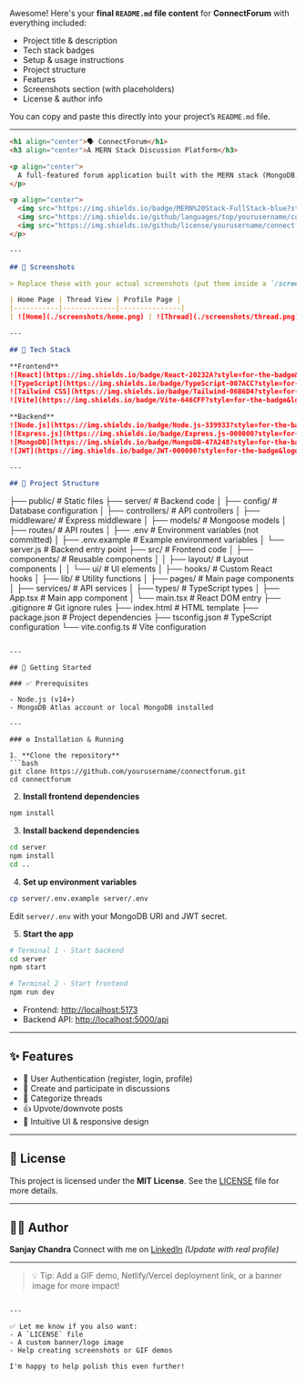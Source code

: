 Awesome! Here's your **final `README.md` file content** for **ConnectForum** with everything included:

* Project title & description
* Tech stack badges
* Setup & usage instructions
* Project structure
* Features
* Screenshots section (with placeholders)
* License & author info

You can copy and paste this directly into your project’s `README.md` file.

---

```markdown
<h1 align="center">🗣️ ConnectForum</h1>
<h3 align="center">A MERN Stack Discussion Platform</h3>

<p align="center">
  A full-featured forum application built with the MERN stack (MongoDB, Express.js, React, Node.js).
</p>

<p align="center">
  <img src="https://img.shields.io/badge/MERN%20Stack-FullStack-blue?style=flat-square" />
  <img src="https://img.shields.io/github/languages/top/yourusername/connectforum?style=flat-square" />
  <img src="https://img.shields.io/github/license/yourusername/connectforum?style=flat-square" />
</p>

---

## 📸 Screenshots

> Replace these with your actual screenshots (put them inside a `/screenshots` folder)

| Home Page | Thread View | Profile Page |
|-----------|-------------|---------------|
| ![Home](./screenshots/home.png) | ![Thread](./screenshots/thread.png) | ![Profile](./screenshots/profile.png) |

---

## 🔧 Tech Stack

**Frontend**  
![React](https://img.shields.io/badge/React-20232A?style=for-the-badge&logo=react)
![TypeScript](https://img.shields.io/badge/TypeScript-007ACC?style=for-the-badge&logo=typescript)
![Tailwind CSS](https://img.shields.io/badge/Tailwind-06B6D4?style=for-the-badge&logo=tailwindcss)
![Vite](https://img.shields.io/badge/Vite-646CFF?style=for-the-badge&logo=vite)

**Backend**  
![Node.js](https://img.shields.io/badge/Node.js-339933?style=for-the-badge&logo=node.js)
![Express.js](https://img.shields.io/badge/Express.js-000000?style=for-the-badge&logo=express)
![MongoDB](https://img.shields.io/badge/MongoDB-47A248?style=for-the-badge&logo=mongodb)
![JWT](https://img.shields.io/badge/JWT-000000?style=for-the-badge&logo=jsonwebtokens)

---

## 📁 Project Structure

```

├── public/                  # Static files
├── server/                  # Backend code
│   ├── config/              # Database configuration
│   ├── controllers/         # API controllers
│   ├── middleware/          # Express middleware
│   ├── models/              # Mongoose models
│   ├── routes/              # API routes
│   ├── .env                 # Environment variables (not committed)
│   ├── .env.example         # Example environment variables
│   └── server.js            # Backend entry point
├── src/                     # Frontend code
│   ├── components/          # Reusable components
│   │   ├── layout/          # Layout components
│   │   └── ui/              # UI elements
│   ├── hooks/               # Custom React hooks
│   ├── lib/                 # Utility functions
│   ├── pages/               # Main page components
│   ├── services/            # API services
│   ├── types/               # TypeScript types
│   ├── App.tsx              # Main app component
│   └── main.tsx             # React DOM entry
├── .gitignore               # Git ignore rules
├── index.html               # HTML template
├── package.json             # Project dependencies
├── tsconfig.json            # TypeScript configuration
└── vite.config.ts           # Vite configuration

````

---

## 🚀 Getting Started

### ✅ Prerequisites

- Node.js (v14+)
- MongoDB Atlas account or local MongoDB installed

---

### ⚙️ Installation & Running

1. **Clone the repository**
```bash
git clone https://github.com/yourusername/connectforum.git
cd connectforum
````

2. **Install frontend dependencies**

```bash
npm install
```

3. **Install backend dependencies**

```bash
cd server
npm install
cd ..
```

4. **Set up environment variables**

```bash
cp server/.env.example server/.env
```

Edit `server/.env` with your MongoDB URI and JWT secret.

5. **Start the app**

```bash
# Terminal 1 - Start backend
cd server
npm start

# Terminal 2 - Start frontend
npm run dev
```

* Frontend: [http://localhost:5173](http://localhost:5173)
* Backend API: [http://localhost:5000/api](http://localhost:5000/api)

---

## ✨ Features

* 🔐 User Authentication (register, login, profile)
* 💬 Create and participate in discussions
* 📁 Categorize threads
* 👍 Upvote/downvote posts
* 🧭 Intuitive UI & responsive design

---

## 📄 License

This project is licensed under the **MIT License**.
See the [LICENSE](./LICENSE) file for more details.

---

## 🙋‍♂️ Author

**Sanjay Chandra**
Connect with me on [LinkedIn](https://www.linkedin.com) *(Update with real profile)*

---

> 💡 Tip: Add a GIF demo, Netlify/Vercel deployment link, or a banner image for more impact!

```

---

✅ Let me know if you also want:
- A `LICENSE` file
- A custom banner/logo image
- Help creating screenshots or GIF demos

I'm happy to help polish this even further!
```
